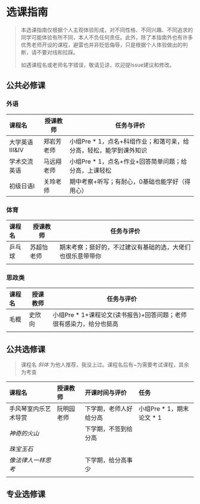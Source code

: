 # 选课指南

> 本选课指南仅根据个人主观体验形成，对不同性格、不同兴趣、不同追求的同学可能体验有所不同，本人不负任何责任。此外，除了本指南外也有许多优秀老师开设的课程，避雷也并非贬低侮辱，只是根据个人体验做出的判断，请不要对线和拉踩。
>
> 如遇课程名或老师名字错误，敬请见谅，欢迎提Issue建议和修改。

## 公共必修课

### 外语

| 课程名       | 授课教师   | 任务与评价                                                   |
| :----------- | ---------- | ------------------------------------------------------------ |
| 大学英语Ⅲ&Ⅳ  | 郑岩芳老师 | 小组Pre * 1，点名+科组作业；和蔼可亲，给分高，轻松，能学到课外知识 |
| 学术交流英语 | 马远翔老师 | 小组Pre * 1，点名+作业+回答简单问题；给分高，上课轻松        |
| 初级日语Ⅰ    | 关玲老师   | 期中考察+听写；有耐心，0基础也能学好（得用心）               |

### 体育

| 课程名 | 授课教师   | 任务与评价                                                 |
| :----- | ---------- | ---------------------------------------------------------- |
| 乒乓球 | 苏超怡老师 | 期末考察；挺好的，不过建议有基础的选，大佬们也很乐意带带你 |
|        |            |                                                            |

### 思政类

| 课程名 | 授课教师 | 任务与评价                                                   |
| :----- | -------- | ------------------------------------------------------------ |
| 毛概   | 史欣向   | 小组Pre * 1+课程论文(读书报告)+回答问题；老师很有感染力，给分也挺高 |
|        |          |                                                              |

## 公共选修课

> 课程名 *斜体* 为他人推荐，我没上过。课程名后有~为需要考试课程，其余为考查

| 课程名               | 授课教师   | 开课时间与评价         | 任务                      |
| :------------------- | :--------- | :--------------------- | :------------------------ |
| 手风琴室内乐艺术导赏 | 阮明园老师 | 下学期，老师人好给分高 | 小组Pre * 1，期末论文 * 1 |
| *神奇的火山*         |            | 下学期，不签到给分高   |                           |
| *珠宝玉石*           |            |                        |                           |
| *像法律人一样思考*   |            | 下学期，给分高事少     |                           |
|                      |            |                        |                           |



## 专业选修课

